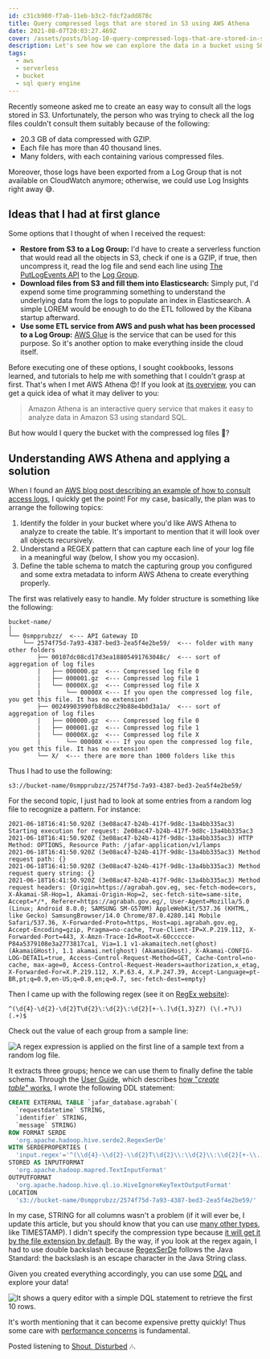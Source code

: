```yaml
---
id: c31cb980-f7ab-11eb-b3c2-fdcf2add878c
title: Query compressed logs that are stored in S3 using AWS Athena
date: 2021-08-07T20:03:27.469Z
cover: /assets/posts/blog-10-query-compressed-logs-that-are-stored-in-s3-using-aws-athena.png
description: Let's see how we can explore the data in a bucket using SQL with AWS Athena.
tags:
  - aws
  - serverless
  - bucket
  - sql query engine
---
```

Recently someone asked me to create an easy way to consult all the logs stored in S3. Unfortunately, the person who was trying to check all the log files couldn't consult them suitably because of the following:

* 20.3 GB of data compressed with GZIP.
* Each file has more than 40 thousand lines.
* Many folders, with each containing various compressed files.

Moreover, those logs have been exported from a Log Group that is not available on CloudWatch anymore; otherwise, we could use Log Insights right away 😅. 

## Ideas that I had at first glance

Some options that I thought of when I received the request:

* **Restore from S3 to a Log Group:** I'd have to create a serverless function that would read all the objects in S3, check if one is a GZIP, if true, then uncompress it, read the log file and send each line using [The PutLogEvents API](https://docs.aws.amazon.com/AmazonCloudWatchLogs/latest/APIReference/API_PutLogEvents.html) to the [Log Group](https://docs.aws.amazon.com/AmazonCloudWatch/latest/logs/Working-with-log-groups-and-streams.html#SendingLogData).
* **Download files from S3 and fill them into Elasticsearch:** Simply put, I'd expend some time programming something to understand the underlying data from the logs to populate an index in Elasticsearch. A simple LOREM would be enough to do the ETL followed by the Kibana startup afterward.
* **Use some ETL service from AWS and push what has been processed to a Log Group:** [AWS Glue](https://aws.amazon.com/glue/) is the service that can be used for this purpose. So it's another option to make everything inside the cloud itself.

Before executing one of these options, I sought cookbooks, lessons learned, and tutorials to help me with something that I couldn't grasp at first. That's when I met AWS Athena 😍! If you look at [its overview](https://aws.amazon.com/athena/?nc=sn&loc=1), you can get a quick idea of what it may deliver to you:

> Amazon Athena is an interactive query service that makes it easy to analyze data in Amazon S3 using standard SQL.

But how would I query the bucket with the compressed log files 🤔?

## Understanding AWS Athena and applying a solution

When I found an [AWS blog post describing an example of how to consult access logs](https://aws.amazon.com/premiumsupport/knowledge-center/analyze-logs-athena/), I quickly get the point! For my case, basically, the plan was to arrange the following topics:

1. Identify the folder in your bucket where you'd like AWS Athena to analyze to create the table. It's important to mention that it will look over all objects recursively.
2. Understand a REGEX pattern that can capture each line of your log file in a meaningful way (below, I show you my occasion).
3. Define the table schema to match the capturing group you configured and some extra metadata to inform AWS Athena to create everything properly.

The first was relatively easy to handle. My folder structure is something like the following:

```
bucket-name/
│
└── 0smpprubzz/  <--- API Gateway ID
    └── 2574f75d-7a93-4387-bed3-2ea5f4e2be59/  <--- folder with many other folders
        ├── 00107dc08cd17d3ea18805491763048c/  <--- sort of aggregation of log files
        |   ├── 000000.gz  <--- Compressed log file 0
        |   ├── 000001.gz  <--- Compressed log file 1
        |   └── 00000X.gz  <--- Compressed log file X
        |       └── 00000X <--- If you open the compressed log file, you get this file. It has no extension!
        ├── 00249903990fb8d8cc29b88e4b0d3a1a/  <--- sort of aggregation of log files
        |   ├── 000000.gz  <--- Compressed log file 0
        |   ├── 000001.gz  <--- Compressed log file 1
        |   └── 00000X.gz  <--- Compressed log file X
        |       └── 00000X <--- If you open the compressed log file, you get this file. It has no extension!
        └── X/  <--- there are more than 1000 folders like this
```

Thus I had to use the following:

```
s3://bucket-name/0smpprubzz/2574f75d-7a93-4387-bed3-2ea5f4e2be59/
```

For the second topic, I just had to look at some entries from a random log file to recognize a pattern. For instance:

```
2021-06-18T16:41:50.920Z (3e08ac47-b24b-417f-9d8c-13a4bb335ac3) Starting execution for request: Ze08ac47-b24b-417f-9d8c-13a4bb335ac3
2021-06-18T16:41:50.920Z (3e08ac47-b24b-417f-9d8c-13a4bb335ac3) HTTP Method: OPTIONS, Resource Path: /jafar-application/v1/lamps
2021-06-18T16:41:50.920Z (3e08ac47-b24b-417f-9d8c-13a4bb335ac3) Method request path: {}
2021-06-18T16:41:50.920Z (3e08ac47-b24b-417f-9d8c-13a4bb335ac3) Method request query string: {}
2021-06-18T16:41:50.920Z (3e08ac47-b24b-417f-9d8c-13a4bb335ac3) Method request headers: {Origin=https://agrabah.gov.eg, sec-fetch-mode=cors, X-Akamai-SR-Hop=1, Akamai-Origin-Hop=2, sec-fetch-site=same-site, Accept=*/*, Referer=https://agrabah.gov.eg/, User-Agent=Mozilla/5.0 (Linux; Android 8.0.0; SAMSUNG SM-G570M) AppleWebKit/537.36 (KHTML, like Gecko) SamsungBrowser/14.0 Chrome/87.0.4280.141 Mobile Safari/537.36, X-Forwarded-Proto=https, Host=api.agrabah.gov.eg, Accept-Encoding=gzip, Pragma=no-cache, True-Client-IP=X.P.219.112, X-Forwarded-Port=443, X-Amzn-Trace-Id=Root=X-60ccccce-P84a5379108e3a2773817ca1, Via=1.1 v1-akamaitech.net(ghost) (AkamaiGHost), 1.1 akamai.net(ghost) (AkamaiGHost), X-Akamai-CONFIG-LOG-DETAIL=true, Access-Control-Request-Method=GET, Cache-Control=no-cache, max-age=0, Access-Control-Request-Headers=authorization,x_etag, X-Forwarded-For=X.P.219.112, X.P.63.4, X.P.247.39, Accept-Language=pt-BR,pt;q=0.9,en-US;q=0.8,en;q=0.7, sec-fetch-dest=empty}
```

Then I came up with the following regex (see it on [RegEx website](https://regexr.com/63b0d)):

```
^(\d{4}-\d{2}-\d{2}T\d{2}\:\d{2}\:\d{2}[+-\.]\d{1,3}Z?) (\(.+?\)) (.+)$
```

Check out the value of each group from a sample line:

![A regex expression is applied on the first line of a sample text from a random log file.](/assets/posts/blog-10-image-1-regex-sample.png "Sample result of the regex given the first line of a small part of the log file.")

It extracts three groups; hence we can use them to finally define the table schema. Through the [User Guide](https://docs.aws.amazon.com/athena/latest/ug/what-is.html), which describes [how "*create table"* works](https://docs.aws.amazon.com/athena/latest/ug/create-table.html), I wrote the following DDL statement:

```sql
CREATE EXTERNAL TABLE `jafar_database.agrabah`(
  `requestdatetime` STRING,
  `identifier` STRING,
  `message` STRING)
ROW FORMAT SERDE
  'org.apache.hadoop.hive.serde2.RegexSerDe'
WITH SERDEPROPERTIES (
  'input.regex'='^(\\d{4}-\\d{2}-\\d{2}T\\d{2}\\:\\d{2}\\:\\d{2}[+-\\.]\\d{1,3}Z?) (\\(.+?\\)) (.+)$')
STORED AS INPUTFORMAT
  'org.apache.hadoop.mapred.TextInputFormat'
OUTPUTFORMAT
  'org.apache.hadoop.hive.ql.io.HiveIgnoreKeyTextOutputFormat'
LOCATION
  's3://bucket-name/0smpprubzz/2574f75d-7a93-4387-bed3-2ea5f4e2be59/'
```

In my case, STRING for all columns wasn't a problem (if it will ever be, I update this article, but you should know that you can use [many other types](https://docs.aws.amazon.com/athena/latest/ug/data-types.html), like TIMESTAMP). I didn't specify the compression type because [it will get it by the file extension by default](https://docs.aws.amazon.com/athena/latest/ug/compression-formats.html). By the way, if you look at the regex again, I had to use double backslash because [RegexSerDe](https://docs.aws.amazon.com/athena/latest/ug/regex-serde.html) follows the Java Standard: the backslash is an escape character in the Java String class.

Given you created everything accordingly, you can use some [DQL](https://docs.aws.amazon.com/athena/latest/ug/select.html) and explore your data!

![It shows a query editor with a simple DQL statement to retrieve the first 10 rows.](/assets/posts/blog-10-image-2-query.png "AWS Athena Query Editor.")

It's worth mentioning that it can become expensive pretty quickly! Thus some care with [performance concerns](https://aws.amazon.com/blogs/big-data/top-10-performance-tuning-tips-for-amazon-athena/) is fundamental.

Posted listening to [Shout, Disturbed](https://youtu.be/Bh_rCiU-9_A) 🎶.